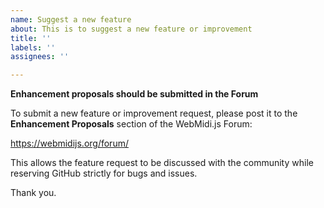 ```yaml
---
name: Suggest a new feature
about: This is to suggest a new feature or improvement
title: ''
labels: ''
assignees: ''

---
```


**Enhancement proposals should be submitted in the Forum**

To submit a new feature or improvement request, please post it to the **Enhancement Proposals** section of the WebMidi.js Forum: 

https://webmidijs.org/forum/

This allows the feature request to be discussed with the community while reserving GitHub strictly for bugs and issues.

Thank you.
